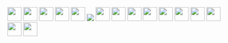

<img src="https://photos.google.com/search/_tra_/photo/AF1QipOrx7z4EC7H2QVL9pkB_VrHTPYAGwXIaYjPqKnw" height="32px"/>

<img src="https://img.shields.io/badge/React-20232A?style=for-the-badge&logo=react&logoColor=61DAFB" height="32"/>

<img src="https://img.shields.io/badge/Ruby_on_Rails-CC0000?style=for-the-badge&logo=ruby-on-rails&logoColor=white" height="32"/>

<img src="https://img.shields.io/badge/Redux-593D88?style=for-the-badge&logo=redux&logoColor=white" height="32"/>
	
<img src="https://img.shields.io/badge/PostgreSQL-316192?style=for-the-badge&logo=postgresql&logoColor=white" height="32"/>

<img src="https://img.shields.io/badge/Heroku-430098?style=for-the-badge&logo=heroku&logoColor=white" />

<img src="https://img.shields.io/badge/Amazon_AWS-232F3E?style=for-the-badge&logo=amazon-aws&logoColor=white" height="32" />

<img src="https://img.shields.io/badge/jQuery-0769AD?style=for-the-badge&logo=jquery&logoColor=white" height="32" />


<img src="https://img.shields.io/badge/React_Router-CA4245?style=for-the-badge&logo=react-router&logoColor=white" height="32" />

<img src="https://img.shields.io/badge/Ruby-CC342D?style=for-the-badge&logo=ruby&logoColor=white" height="32" />

<img src="https://img.shields.io/badge/Sass-CC6699?style=for-the-badge&logo=sass&logoColor=white" height="32" />

<img src="https://img.shields.io/badge/JavaScript-323330?style=for-the-badge&logo=javascript&logoColor=F7DF1E" height="32"/>


<img src="https://img.shields.io/badge/CSS-239120?&style=for-the-badge&logo=css3&logoColor=white" height="32"/>

<img src="https://img.shields.io/badge/HTML-239120?style=for-the-badge&logo=html5&logoColor=white" height="32" />

<img src="https://img.shields.io/badge/GitHub-100000?style=for-the-badge&logo=github&logoColor=white" height="32" />

<img src="https://img.shields.io/badge/Heroku-430098?style=for-the-badge&logo=heroku&logoColor=white" height="32" />



